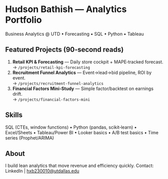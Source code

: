# Hudson Bathish — Analytics Portfolio
Business Analytics @ UTD  • Forecasting • SQL • Python • Tableau

## Featured Projects (90‑second reads)
1. **Retail KPI & Forecasting** — Daily store cockpit + MAPE‑tracked forecast.  
   → `/projects/retail-kpi-forecasting`
2. **Recruitment Funnel Analytics** — Event→lead→bid pipeline, ROI by event.  
   → `/projects/recruitment-funnel-analytics`
3. **Financial Factors Mini‑Study** — Simple factor/backtest on earnings drift.  
   → `/projects/financial-factors-mini`

## Skills
SQL (CTEs, window functions) • Python (pandas, scikit‑learn) • Excel/Sheets • Tableau/Power BI • Looker basics • A/B test basics • Time series (Prophet/ARIMA)

## About
I build lean analytics that move revenue and efficiency quickly. 
Contact: LinkedIn | hxb230010@utdallas.edu
